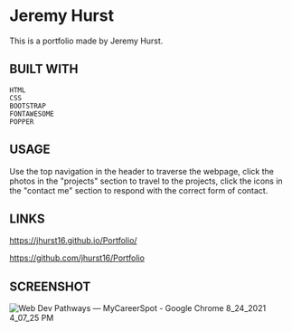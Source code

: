 # Jeremy Hurst

This is a portfolio made by Jeremy Hurst.

## BUILT WITH



```
HTML
CSS
BOOTSTRAP
FONTAWESOME
POPPER
```

## USAGE

Use the top navigation in the header to traverse the webpage, click the photos in the "projects" section to travel to the projects, click the icons in the "contact me" section to respond with the correct form of contact.

## LINKS

https://jhurst16.github.io/Portfolio/

https://github.com/jhurst16/Portfolio

## SCREENSHOT

![Web Dev Pathways — MyCareerSpot - Google Chrome 8_24_2021 4_07_25 PM](https://user-images.githubusercontent.com/79426564/130682827-69e82e97-70e9-4d67-87ff-004985b1e641.png)


